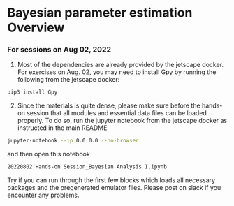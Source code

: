 # Bayesian parameter estimation Overview

### For sessions on Aug 02, 2022

1. Most of the dependencies are already provided by the jetscape docker. For exercises on Aug. 02, you may need to install Gpy by running the following from the jetscape docker:

```bash
pip3 install Gpy
```

2. Since the materials is quite dense, please make sure before the hands-on session that all modules and essential data files can be loaded properly.
To do so, run the jupyter notebook from the jetscape docker as instructed in the main README

```bash
jupyter-notebook --ip 0.0.0.0 --no-browser
```

and then open this notebook 

```bash
20220802 Hands-on Session_Bayesian Analysis I.ipynb
```

Try if you can run through the first few blocks which loads all necessary packages and the pregenerated emulator files. Please post on slack if you encounter any problems.


